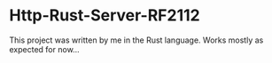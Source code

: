 # Http-Rust-Server-RF2112

This project was written by me in the Rust language. Works mostly as expected for now...
